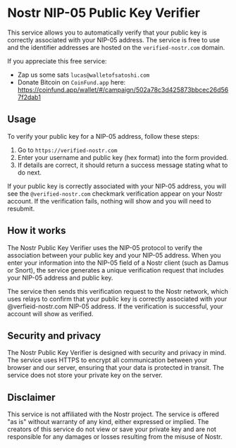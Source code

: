 # Nostr NIP-05 Public Key Verifier

This service allows you to automatically verify that your public key is correctly associated with your NIP-05 address. The service is free to use and the identifier addresses are hosted on the `verified-nostr.com` domain.

If you appreciate this free service:
- Zap us some sats `lucas@walletofsatoshi.com`
- Donate Bitcoin on `CoinFund.app` here: https://coinfund.app/wallet/#/campaign/502a78c3d425873bbcec26d567f2dab1

## Usage

To verify your public key for a NIP-05 address, follow these steps:

1. Go to `https://verified-nostr.com`
2. Enter your username and public key (hex format) into the form provided.
3. If details are correct, it should return a success message stating what to do next.

If your public key is correctly associated with your NIP-05 address, you will see the `@verified-nostr.com` checkmark verification appear on your Nostr account. If the verification fails, nothing will show and you will need to resubmit.

## How it works

The Nostr Public Key Verifier uses the NIP-05 protocol to verify the association between your public key and your NIP-05 address. When you enter your information into the NIP-05 field of a Nostr client (such as Damus or Snort), the service generates a unique verification request that includes your NIP-05 address and public key.

The service then sends this verification request to the Nostr network, which uses relays to confirm that your public key is correctly associated with your @verfieid-nostr.com NIP-05 address. If the verification is successful, your account will show as verified.

## Security and privacy

The Nostr Public Key Verifier is designed with security and privacy in mind. The service uses HTTPS to encrypt all communication between your browser and our server, ensuring that your data is protected in transit. The service does not store your private key on the server.

## Disclaimer

This service is not affiliated with the Nostr project. The service is offered "as is" without warranty of any kind, either expressed or implied. The creators of this service do not view or save your private key and are not responsible for any damages or losses resulting from the misuse of Nostr.

